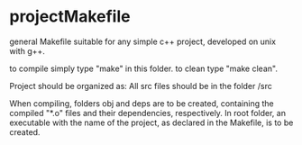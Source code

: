 # projectMakefile
general Makefile suitable for any simple c++ project,
developed on unix with g++.

to compile simply type "make" in this folder.
to clean type "make clean".

Project should be organized as:
All src files should be in the folder /src

When compiling, folders obj and deps are to be created, containing
the compiled "*.o" files and their dependencies, respectively.
In root folder, an executable with the name of the project,
as declared in the Makefile, is to be created.
